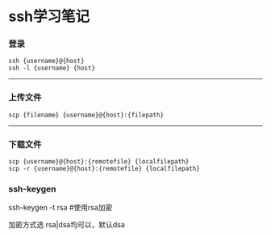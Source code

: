 ssh学习笔记
=========

### 登录

    ssh {username}@{host}
    ssh -l {username} {host}

---

### 上传文件

    scp {filename} {username}@{host}:{filepath}

---

### 下载文件

    scp {username}@{host}:{remotefile} {localfilepath}
    scp -r {username}@{host}:{remotefile} {localfilepath}

### ssh-keygen

ssh-keygen -t rsa #使用rsa加密

加密方式选 rsa|dsa均可以，默认dsa
